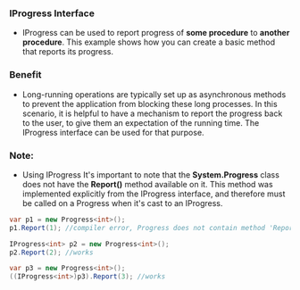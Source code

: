 ### IProgress Interface

- IProgress<T> can be used to report progress of **some procedure** to **another procedure**. This example shows how you can create a basic method that reports its progress.

### Benefit
-  Long-running operations are typically set up as asynchronous methods to prevent the application from blocking these long processes. In this scenario, it is helpful to have a mechanism to report the progress back to the user, to give them an expectation of the running time. The IProgress interface can be used for that purpose.

### Note:

- Using IProgress
It's important to note that the **System.Progress<T>** class does not have the **Report()** method available on it. This method was implemented explicitly from the IProgress<T> interface, and therefore must be called on a Progress<T> when it's cast to an IProgress<T>.

```csharp
var p1 = new Progress<int>();
p1.Report(1); //compiler error, Progress does not contain method 'Report'

IProgress<int> p2 = new Progress<int>();
p2.Report(2); //works

var p3 = new Progress<int>();
((IProgress<int>)p3).Report(3); //works
```